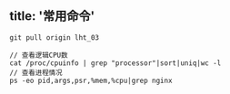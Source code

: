 title: '常用命令'
---

```
git pull origin lht_03

// 查看逻辑CPU数
cat /proc/cpuinfo | grep "processor"|sort|uniq|wc -l
// 查看进程情况
ps -eo pid,args,psr,%mem,%cpu|grep nginx
```
